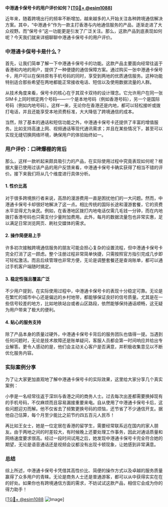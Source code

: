 **中港通卡保号卡的用户评价如何？[[TG💪+ @esim1088](https://t.me/s/esim1088)]**

近年来，随着跨境出行的频率不断增加，越来越多的人开始关注各种跨境通信解决方案。其中，“中港通卡”作为一款主打香港与内地通信服务的产品，逐渐走进了大众视野。而“保号卡”这一功能更是引发了广泛关注。那么，这款产品到底表现如何呢？今天我们就来详细聊聊中港通卡保号卡的用户评价。

### 中港通卡保号卡是什么？

首先，让我们简单了解一下中港通卡保号卡的功能。这款产品主要面向经常往返于香港和内地的用户，提供了一种便捷的通信保障方案。通过购买一张中港通卡保号卡，用户可以在保持原有手机号码的同时，享受到两地的优质通信服务。这种功能特别适合那些希望在两地都能正常接收电话、短信以及使用数据流量的人群。

从技术角度来看，保号卡的核心在于其双卡双待的设计理念。它允许用户在同一张SIM卡上同时绑定两个号码——一个是本地号码（例如香港号码），另一个是国际号码（例如内地号码）。这样一来，无论你在香港还是内地，都可以轻松接听或拨打电话，并且还能享受本地资费标准，大大降低了跨境通信的成本。

当然，除了基本的通话和短信功能之外，中港通卡保号卡还提供了丰富的增值服务。比如支持高速上网、视频通话等现代通讯需求；并且在某些情况下，甚至可以实现无缝切换网络环境，确保用户的体验始终如一。

### 用户评价：口碑爆棚的背后

那么，这样一款听起来颇具吸引力的产品，在实际使用过程中究竟表现如何呢？根据大量已使用过该产品的用户反馈来看，中港通卡保号卡确实获得了相当不错的评价。接下来我们将从几个维度进行具体分析。

#### 1. **性价比高**
对于很多跨境旅行者来说，高昂的漫游费用一直是困扰他们的一大问题。然而，中港通卡保号卡却很好地解决了这一点。相比传统的国际长途和漫游套餐，它的资费水平显得尤为亲民。例如，在香港地区拨打内地电话仅需几毛钱一分钟，而在内地拨打香港号码也只需支付少量附加费用。此外，每月的数据流量包也非常实惠，足以满足日常浏览网页、刷社交媒体的需求。

#### 2. **操作简便易上手**
许多初次接触跨境通信服务的朋友可能会担心复杂的设置流程，但中港通卡保号卡完全打消了这一顾虑。整个注册过程非常简单快捷，只需按照官方指引完成几步即可轻松激活。而且后续管理也非常方便，无论是调整套餐还是查询账单，都可以通过手机客户端随时搞定。

#### 3. **稳定性强且覆盖广泛**
不少用户提到，在实际使用过程中，中港通卡保号卡的表现十分稳定可靠。无论是在繁忙的城市中心还是偏远的乡村地带，都能够保证良好的信号质量。尤其是在一些信号较差的地方，比如地铁站台或者山区路段，依然能够保持通话顺畅，这无疑为用户带来了极大的便利。

#### 4. **贴心的服务支持**
除了产品本身的质量过硬外，中港通卡保号卡背后的服务团队也值得一提。当遇到任何问题时，无论是技术故障还是账单疑问，客服人员都会第一时间响应并给出专业解答。更令人感动的是，他们会主动关心客户是否满意，并积极收集意见以不断优化服务内容。

### 实际案例分享

为了让大家更加直观地了解中港通卡保号卡的实际效果，这里给大家分享几个真实案例：

小李是一名经常往返于深圳与香港之间的商务人士。过去每次出差都需要换掉现有的手机号码，不仅麻烦而且容易漏接重要来电。自从使用了中港通卡保号卡后，这些问题迎刃而解。他不仅省去了频繁更换号码的烦恼，还节省了不少通信开支。据他自己估算，每个月至少能比之前节约四五百元人民币！

再比如王女士，她是一位定居在香港的留学生，需要经常联系远在国内的家人朋友。由于两地之间的时差较大，有时候晚上还要处理工作事务，因此对通话质量和网络速度要求很高。经过一段时间试用之后，她发现中港通卡保号卡完全符合她的期望，无论是语音通话还是视频会议都没有出现卡顿现象，让她感到非常满意。

### 总结

综上所述，中港通卡保号卡凭借其高性价比、简便的操作方式以及卓越的服务质量赢得了众多用户的青睐。无论是商务人士还是普通游客，都可以从中获得实实在在的好处。如果你也有跨境通信方面的需求，不妨试试这款产品，相信它会成为你的得力助手！

[[TG💪+ @esim1088](https://t.me/s/esim1088) ![Image](https://i.postimg.cc/4NQfJmqS/Snipaste-2025-05-13-00-14-12.png)]